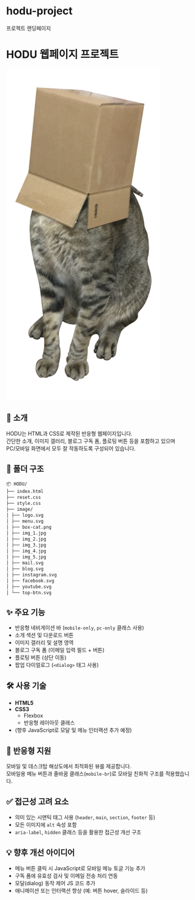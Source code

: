 # hodu-project
프로젝트 랜딩페이지
# HODU 웹페이지 프로젝트

![hodu-preview](./image/box-cat.png) <!-- 필요시 썸네일 이미지로 교체 -->

## 🐾 소개

HODU는 HTML과 CSS로 제작된 반응형 웹페이지입니다.  
간단한 소개, 이미지 갤러리, 블로그 구독 폼, 플로팅 버튼 등을 포함하고 있으며  
PC/모바일 화면에서 모두 잘 작동하도록 구성되어 있습니다.

## 📁 폴더 구조
```
📦 HODU/
├── index.html
├── reset.css
├── style.css
├── image/
│ ├── logo.svg
│ ├── menu.svg
│ ├── box-cat.png
│ ├── img_1.jpg
│ ├── img_2.jpg
│ ├── img_3.jpg
│ ├── img_4.jpg
│ ├── img_5.jpg
│ ├── mail.svg
│ ├── blog.svg
│ ├── instagram.svg
│ ├── facebook.svg
│ ├── youtube.svg
│ └── top-btn.svg

```

## ✨ 주요 기능

- 반응형 네비게이션 바 (`mobile-only`, `pc-only` 클래스 사용)
- 소개 섹션 및 다운로드 버튼
- 이미지 갤러리 및 설명 영역
- 블로그 구독 폼 (이메일 입력 필드 + 버튼)
- 플로팅 버튼 (상단 이동)
- 팝업 다이얼로그 (`<dialog>` 태그 사용)

## 🛠 사용 기술

- **HTML5**
- **CSS3**
  - Flexbox
  - 반응형 레이아웃 클래스
- (향후 JavaScript로 모달 및 메뉴 인터랙션 추가 예정)

## 📱 반응형 지원

모바일 및 데스크탑 해상도에서 최적화된 뷰를 제공합니다.  
모바일용 메뉴 버튼과 줄바꿈 클래스(`mobile-br`)로 모바일 친화적 구조를 적용했습니다.

## ✅ 접근성 고려 요소

- 의미 있는 시맨틱 태그 사용 (`header`, `main`, `section`, `footer` 등)
- 모든 이미지에 `alt` 속성 포함
- `aria-label`, `hidden` 클래스 등을 활용한 접근성 개선 구조

## 💡 향후 개선 아이디어

- 메뉴 버튼 클릭 시 JavaScript로 모바일 메뉴 토글 기능 추가
- 구독 폼에 유효성 검사 및 이메일 전송 처리 연동
- 모달(dialog) 동작 제어 JS 코드 추가
- 애니메이션 또는 인터랙션 향상 (예: 버튼 hover, 슬라이드 등)

